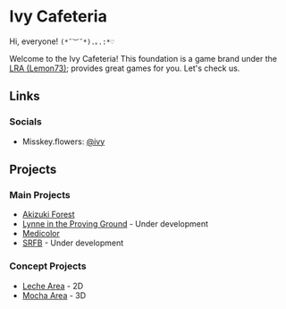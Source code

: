 # Ivy Cafeteria

Hi, everyone! `(*˘︶˘*).｡.:*♡`

Welcome to the Ivy Cafeteria! This foundation is a game brand under the [LRA (Lemon73)](https://github.com/lemon73-computing); provides great games for you. Let's check us.

## Links

### Socials

- Misskey.flowers: [@ivy](https://misskey.flowers/@ivy)

## Projects

### Main Projects

- [Akizuki Forest](https://github.com/IvyCafe/AkizukiForest)
- [Lynne in the Proving Ground](https://github.com/IvyCafe/LynnePG) - Under development
- [Medicolor](https://github.com/IvyCafe/Medicolor)
- [SRFB](https://github.com/IvyCafe/SRFB) - Under development

### Concept Projects

- [Leche Area](https://github.com/IvyCafe/LecheArea) - 2D
- [Mocha Area](https://github.com/IvyCafe/MochaArea) - 3D

